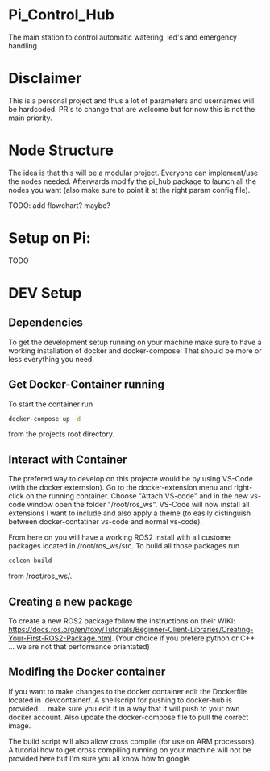 # Pi_Control_Hub

The main station to control automatic watering, led's and emergency handling

# Disclaimer

This is a personal project and thus a lot of parameters and usernames will be hardcoded. PR's to change that are welcome but for now this is not the main priority.

# Node Structure

The idea is that this will be a modular project. Everyone can implement/use the nodes needed. Afterwards modify the pi_hub package to launch all the nodes you want (also make sure to point it at the right param config file). 

TODO: add flowchart? maybe? 

# Setup on Pi:

TODO

# DEV Setup

## Dependencies

To get the development setup running on your machine make sure to have a working installation 
of docker and docker-compose! That should be more or less everything you need.

## Get Docker-Container running

To start the container run

```sh
docker-compose up -d
```

from the projects root directory.

## Interact with Container

The prefered way to develop on this projecte would be by using VS-Code (with the docker externsion).
Go to the docker-extension menu and right-click on the running container. Choose "Attach VS-code" and in the new vs-code window open the folder "/root/ros_ws". 
VS-Code will now install all extensions I want to include and also apply a theme (to easily distinguish between docker-contatiner vs-code and normal vs-code).

From here on you will have a working ROS2 install with all custome packages located in /root/ros_ws/src. 
To build all those packages run 

```sh
colcon build
```
from /root/ros_ws/.

## Creating a new package

To create a new ROS2 package follow the instructions on their WIKI: https://docs.ros.org/en/foxy/Tutorials/Beginner-Client-Libraries/Creating-Your-First-ROS2-Package.html. (Your choice if you prefere python or C++ ... we are not that performance oriantated)

## Modifing the Docker container

If you want to make changes to the docker container edit the Dockerfile located in .devcontainer/.
A shellscript for pushing to docker-hub is provided ... make sure you edit it in a way that it will push to your own docker account. Also update the docker-compose file to pull the correct image.

The build script will also allow cross compile (for use on ARM processors). A tutorial how to get cross compiling running on your machine will not be provided here but I'm sure you all know how to google.